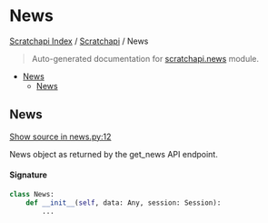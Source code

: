# News

[Scratchapi Index](../README.md#scratchapi-index) /
[Scratchapi](./index.md#scratchapi) /
News

> Auto-generated documentation for [scratchapi.news](../../scratchapi/news.py) module.

- [News](#news)
  - [News](#news-1)

## News

[Show source in news.py:12](../../scratchapi/news.py#L12)

News object as returned by the get_news API endpoint.

#### Signature

```python
class News:
    def __init__(self, data: Any, session: Session):
        ...
```